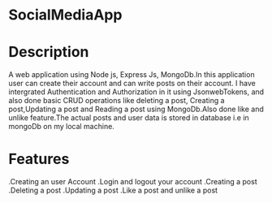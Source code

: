 # SocialMediaApp

# Description

A web application using Node js, Express Js, MongoDb.In this application user can create their account and can write posts on their account. I have intergrated Authentication and Authorization in it using JsonwebTokens,
and also done basic CRUD operations like deleting a post, Creating a post,Updating a post and Reading a post using MongoDb.Also done like and unlike feature.The actual posts and user data is stored in database i.e in mongoDb on my local machine.

# Features

.Creating an user Account
.Login and logout your account
.Creating a post
.Deleting a post
.Updating a post
.Like a post and unlike a post
